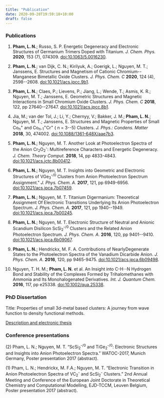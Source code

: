 ```yaml
---
title: "Publication"
date: 2020-09-28T19:59:18+10:00
draft: false
---
```


### Publications

1.  **Pham, L. N.**; Russo, S. P. Energetic Degeneracy and Electronic
    Structures of Germanium Trimers Doped with Titanium. *J. Chem.
    Phys.* **2020**, 153 (7), 074309.
    [doi:10.1063/5.0016230](https://doi.org/10.1063/5.0016230).

2.  **Pham, L. N.**; van Dijk, C. N.; Kirilyuk, A.; Goerigk, L.;
    Nguyen, M. T.; Janssens, E. Structures and Magnetism of Cationic
    Chromium--Manganese Bimetallic Oxide Clusters. *J. Phys. Chem. C*
    **2020**, 124 (4), 2598--2608.
    [doi:10.1021/acs.jpcc.9b1](https://doi.org/10.1021/acs.jpcc.9b10075).

3.  **Pham, L. N.**; Claes, P.; Lievens, P.; Jiang, L.; Wende, T.;
    Asmis, K. R.; Nguyen, M. T.; Janssens, E. Geometric Structures and
    Magnetic Interactions in Small Chromium Oxide Clusters. *J. Phys.
    Chem. C* **2018**, 122, pp 27640--27647.
    [doi:10.1021/acs.jpcc.8b1](https://pubs.acs.org/doi/abs/10.1021/acs.jpcc.8b10035).

4.  Jia, M.; van der Tol, J.; Li, Y.; Chernyy, V.; Bakker, J. M.;
    **Pham, L. N.**; Nguyen, M. T.; Janssens, E. Structures and Magnetic
    Properties of Small Co<sub>n</sub><sup>+</sup> and  Co<sub>n-1</sub><sup>+</sup>Cr<sup>+</sup> ( n = 3--5) Clusters. *J. Phys.: Condens.
    Matter* **2018**, 30, 474002.
    [doi:10.1088/1361-648X/aae7b3](https://iopscience.iop.org/article/10.1088/1361-648X/aae7b3/meta).

5.  **Pham, L. N.**; Nguyen, M. T. Another Look at Photoelectron Spectra
    of the Anion Cr<sub>2</sub>O<sub>2</sub><sup>-</sup>: Multireference Characters and Energetic Degeneracy.
    *J. Chem. Theory Comput.* **2018**, 14, pp 4833-4843.
    [doi:10.1021/acs.jctc.8b00412](https://doi.org/10.1021/acs.jctc.8b00412).

6.  **Pham, L. N.**; Nguyen, M. T. Insights into Geometric and
    Electronic Structures of VGe<sub>3</sub><sup>-/0</sup> Clusters from Anion Photoelectron Spectrum
    Assignment." *J. Phys. Chem. A.* **2017**, 121, pp 6949-6956.
    [doi:10.1021/acs.jpca.7b07459](https://pubs.acs.org/doi/abs/10.1021/acs.jpca.7b07459).

7.  **Pham, L. N.**; Nguyen, M. T. Titanium Digermanium: Theoretical
    Assignment Of Electronic Transitions Underlying Its Anion
    Photoelectron Spectrum. *J. Phys. Chem. A.* **2017**, 121, pp
    1940--1949.
    [doi:10.1021/acs.jpca.7b00245](https://pubs.acs.org/doi/abs/10.1021/acs.jpca.7b00245).

8.  **Pham, L. N.**; Nguyen, M. T. Electronic Structure of Neutral and
    Anionic Scandium Disilicon ScSi<sub>2</sub><sup>-/0</sup> Clusters and the Related Anion
    Photoelectron Spectrum. *J. Phys. Chem. A.* **2016**, 120, pp
    9401--9410.
    [doi:10.1021/acs.jpca.6b09067](https://pubs.acs.org/doi/abs/10.1021/acs.jpca.6b09067).

9.  **Pham, L. N.**; Hendrickx, M. F. A. Contributions of
    NearlyDegenerate States to the Photoelectron Spectra of the Vanadium
    Dicarbide Anion. *J. Phys. Chem. A.* **2016**, 120, pp 9465-9475.
    [doi:10.1021/acs.jpca.6b09498](https://pubs.acs.org/doi/abs/10.1021/acs.jpca.6b09498).

10.  Nguyen, T. H. M.; **Pham, L. N.** et al. An Insight into C-H···N
     Hydrogen Bond and Stability of the Complexes Formed by
     Trihalomethanes with Ammonia and Its Monohalogenated Derivatives.
     *Int. J. Quantum Chem.* **2016**, 117, pp e25338.
     [doi:10.1002/qua.25338](https://onlinelibrary.wiley.com/doi/abs/10.1002/qua.25338).

### PhD Dissertation  

Title: Properties of small 3d-metal based clusters: A journey from wave function to density functional methods.

[Description and electronic thesis](https://limo.libis.be/primo-explore/fulldisplay?docid=LIRIAS2821608&context=L&vid=Lirias&search_scope=Lirias&tab=default_tab&lang=en_US&fromSitemap=1 "Dissertation")


### Conference presentations

(2) Pham, L. N.; Nguyen, M. T. “ScSi<sub>2</sub><sup>-/0</sup> and TiGe<sub>2</sub><sup>-/0</sup>: Electronic Structures and Insights into Anion Photoelectron Spectra.” WATOC-2017, Munich Germany, Poster presentation 2017 (abstract).

(1) Pham, L. N.; Hendrickx, M. F.A.; Nguyen, M. T. “Electronic Transition in Anion Photoelectron Spectra of VC<sub>2</sub><sup>-</sup> and ScSi<sub>2</sub><sup>-</sup> Clusters.” 2nd Annual Meeting and Conference of the European Joint Doctorate in Theoretical Chemistry and Computational Modelling, EJD-TCCM, Leuven Belgium, Poster presentation 2017 (abstract). 
